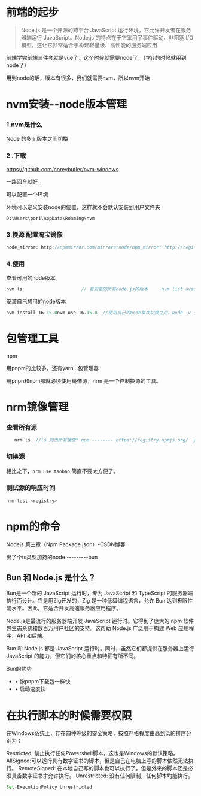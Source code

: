 # 前端的起步

> Node.js 是一个开源的跨平台 JavaScript 运行环境，它允许开发者在服务器端运行 JavaScript。Node.js 的特点在于它采用了事件驱动、非阻塞 I/O 模型，这让它非常适合于构建轻量级、高性能的服务端应用

前端学完前端三件套就是vue了，这个时候就需要node了，（学js的时候就用到node了）

用到node的话，版本有很多，我们就需要nvm，所以nvm开始

# nvm安装--node版本管理

### 1.nvm是什么

Node 的多个版本之间切换

### 2 .下载

https://github.com/coreybutler/nvm-windows

一路回车就好，

可以配置一个环境

环境可以定义安装node的位置，这样就不会默认安装到用户文件夹

`D:\Users\pori\AppData\Roaming\nvm`

### 3.换源 配置淘宝镜像

```js
node_mirror: http://npmmirror.com/mirrors/node/npm_mirror: http://registry.npmmirror.com/mirrors/npm///或者nvm node_mirror [url] 设置或者查看setting.txt中的node_mirror，如果不设置的默认是 https://nodejs.org/dist/nvm npm_mirror [url]  设置或者查看setting.txt中的npm_mirror,如果不设置的话默认的是： https://github.com/npm/npm/archive/.
```

### 4.使用

查看可用的node版本

```js
nvm ls                      // 看安装的所有node.js的版本     nvm list available          // 查显示可以安装的所有node.js的版本
```

安装自己想用的node版本

```js
nvm install 16.15.0nvm use 16.15.0  //使用自己的node每次切换之后，node -v 查看是否切换，另外所有包要重装。
```

# 包管理工具

npm

用pnpm的比较多，还有yarn...包管理器

用pnpn和npm那就必须使用镜像源，nrm 是一个控制换源的工具。

# nrm镜像管理

### 查看所有源

```js
   nrm ls  //ls 列出所有镜像* npm -------- https://registry.npmjs.org/  yarn ------- https://registry.yarnpkg.com/  cnpm ------- http://r.cnpmjs.org/  taobao ----- https://www.npmmirror.com/  nj --------- https://registry.nodejitsu.com/  npmMirror -- https://skimdb.npmjs.com/registry/  edunpm ----- http://registry.enpmjs.org/
```

### 切换源

相比之下，`nrm use taobao` 简直不要太方便了。

### 测试源的响应时间

```js
nrm test <registry>
```

# npm的命令

Nodejs 第三章（Npm Package json）-CSDN博客

出了个ts类型加持的node ---------bun

## Bun 和 Node.js 是什么？

Bun是一个新的 JavaScript 运行时，专为 JavaScript 和 TypeScript 的服务器端执行而设计。它是用Zig开发的，Zig 是一种低级编程语言，允许 Bun 达到极限性能水平。因此，它适合开发高速服务器应用程序。

Node.js是最流行的服务器端开发 JavaScript 运行时。它得到了庞大的 npm 软件包生态系统和数百万用户社区的支持。这帮助 Node.js 广泛用于构建 Web 应用程序、API 和后端。

Bun 和 Node.js 都是 JavaScript 运行时。同时，虽然它们都提供在服务器上运行 JavaScript 的能力，但它们的核心重点和特征有所不同。

Bun的优势

- • 像pnpm下载包一样快
- • 启动速度快

# 在执行脚本的时候需要权限

在Windows系统上，存在四种等级的安全策略，按照严格程度由高到低的排序分别为：

Restricted: 禁止执行任何Powershell脚本，这也是Windows的默认策略。 AllSigned:可以运行具有数字证书的脚本，但是自己在电脑上写的脚本依然无法执行。 RemoteSigned: 在本地自己写的脚本也可以执行了，但是外来的脚本还是必须具备数字证书才允许执行。 Unrestricted: 没有任何限制，任何脚本均能执行。

```js
Set-ExecutionPolicy Unrestricted
```
